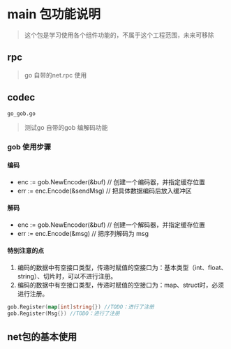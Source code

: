 # main 包功能说明

> 这个包是学习使用各个组件功能的，不属于这个工程范围，未来可移除


## rpc 
> go 自带的net.rpc 使用



## codec

`go_gob.go` 

> 测试go 自带的gob 编解码功能

### gob 使用步骤
#### 编码
- enc := gob.NewEncoder(&buf)  // 创建一个编码器，并指定缓存位置
- err := enc.Encode(&sendMsg)  // 把具体数据编码后放入缓冲区

#### 解码
- enc := gob.NewEncoder(&buf)   // 创建一个解码器，并指定缓存位置
- err := enc.Encode(&msg)       // 把序列解码为 msg
	
#### 特别注意的点
1. 编码的数据中有空接口类型，传递时赋值的空接口为：基本类型（int、float、string）、切片时，可以不进行注册。
2. 编码的数据中有空接口类型，传递时赋值的空接口为：map、struct时，必须进行注册。

```go
gob.Register(map[int]string{}) //TODO：进行了注册
gob.Register(Msg{}) //TODO：进行了注册
```

## net包的基本使用
